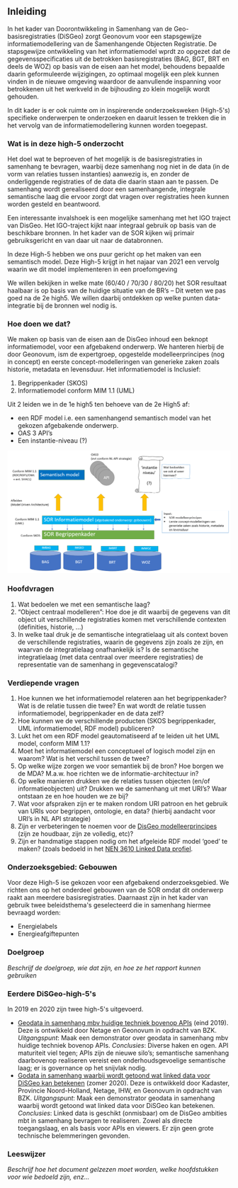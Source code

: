 ## Inleiding

In het kader van Doorontwikkeling in Samenhang van de Geo-basisregistraties (DiSGeo) zorgt Geonovum voor een stapsgewijze informatiemodellering van de Samenhangende Objecten Registratie. 
De stapsgewijze ontwikkeling van het informatiemodel wprdt zo opgezet dat de gegevensspecificaties uit de betrokken basisregistraties (BAG, BGT, BRT en deels de WOZ) op basis van de eisen aan het model, behoudens bepaalde daarin geformuleerde wijzigingen, zo optimaal mogelijk een plek kunnen vinden in de nieuwe omgeving waardoor de aanvullende inspanning voor betrokkenen uit het werkveld in de bijhouding zo klein mogelijk wordt gehouden. 

In dit kader is er ook ruimte om in inspirerende onderzoeksweken (High-5's) specifieke onderwerpen te onderzoeken en daaruit lessen te trekken die in het vervolg van de informatiemodellering kunnen worden toegepast.



### Wat is in deze high-5 onderzocht

Het doel wat te beproeven of het mogelijk is de basisregistraties in samenhang te bevragen, waarbij deze samenhang nog niet in de data (in de vorm van relaties tussen instanties) aanwezig is, en zonder de onderliggende registraties of de data die daarin staan aan te passen. De samenhang wordt gerealiseerd door een samenhangende, integrale semantische laag die ervoor zorgt dat vragen over registraties heen kunnen worden gesteld en beantwoord.

Een interessante invalshoek is een mogelijke samenhang met het IGO traject van DisGeo. Het IGO-traject kijkt naar integraal gebruik op basis van de beschikbare bronnen. In het kader van de SOR kijken wij primair gebruiksgericht en van daar uit naar de databronnen.

In deze High-5 hebben we ons puur gericht op het maken van een semantisch model. 
Deze High-5 krijgt in het najaar van 2021 een vervolg waarin we dit model implementeren in een proefomgeving

We willen bekijken in welke mate (60/40 / 70/30 / 80/20) het SOR resultaat haalbaar is op basis van de huidige situatie van de BR’s – Dit weten we pas goed na de 2e high5. We willen daarbij ontdekken op welke punten data-integratie bij de bronnen wel nodig is.

### Hoe doen we dat?

We maken op basis van de eisen aan de DisGeo inhoud een beknopt informatiemodel, voor een afgebakend onderwerp. We hanteren hierbij de door Geonovum, ism de expertgroep, opgestelde modelleerprincipes (nog in concept) en eerste concept-modelleringen van generieke zaken zoals historie, metadata en levensduur. Het informatiemodel is Inclusief:

1. Begrippenkader (SKOS)
2. Informatiemodel conform MIM 1.1 (UML)

Uit 2 leiden we in de 1e high5 ten behoeve van de 2e High5 af:

- een RDF model i.e. een samenhangend semantisch model van het gekozen afgebakende onderwerp.
- OAS 3 API’s
- Een instantie-niveau (?)

![samenhang](media/samenhang.png)

### Hoofdvragen

1.  Wat bedoelen we met een semantische laag?
2. “Object centraal modelleren”: Hoe doe je dit waarbij de gegevens van dit object uit verschillende registraties komen met verschillende contexten (definities, historie, …)
3. In welke taal druk je de semantische integratielaag uit als context boven de verschillende registraties, waarin de gegevens zijn zoals ze zijn, en waarvan de integratielaag onafhankelijk is? Is de semantische integratielaag (met data centraal over meerdere registraties) de representatie van de samenhang in gegevenscatalogi?

### Verdiepende vragen

1. Hoe kunnen we het informatiemodel relateren aan het begrippenkader? Wat is de relatie tussen die twee? En wat wordt de relatie tussen informatiemodel, begrippenkader en de data zelf?
2. Hoe kunnen we de verschillende producten (SKOS begrippenkader, UML informatiemodel, RDF model) publiceren?
3. Lukt het om een RDF model geautomatiseerd af te leiden uit het UML model, conform MIM 1.1?
4. Moet het informatiemodel een conceptueel of logisch model zijn en waarom? Wat is het verschil tussen de twee?
5. Op welke wijze zorgen we voor semantiek bij de bron? Hoe borgen we de MDA? M.a.w. hoe richten we de informatie-architectuur in?
6. Op welke manieren drukken we de relaties tussen objecten (en/of informatieobjecten) uit? Drukken we de samenhang uit met URI’s? Waar ontstaan ze en hoe houden we ze bij?
7. Wat voor afspraken zijn er te maken rondom URI patroon en het gebruik van URIs voor begrippen, ontologie, en data? (hierbij aandacht voor URI’s in NL API strategie)
8. Zijn er verbeteringen te noemen voor de [DisGeo modelleerprincipes](https://geonovum.github.io/disgeo-imsor/modelleerprincipes/) (zijn ze houdbaar, zijn ze volledig, etc)?
9. Zijn er handmatige stappen nodig om het afgeleide RDF model ‘goed’ te maken? (zoals bedoeld in het [NEN 3610 Linked Data profiel](https://docs.geostandaarden.nl/nen3610/nldp/#basisprincipes-normalisatie). 


### Onderzoeksgebied: Gebouwen

Voor deze High-5 ise gekozen voor een afgebakend onderzoeksgebied. We richten ons op het onderdeel gebouwen van de SOR omdat dit onderwerp raakt aan meerdere basisregistraties.
Daarnaast zijn in het kader van gebruik twee beleidsthema's geselecteerd die in samenhang hiermee bevraagd worden:
- Energielabels
- Energieafgiftepunten 

### Doelgroep

*Beschrijf de doelgroep, wie dat zijn, en hoe ze het rapport kunnen gebruiken*

### Eerdere DiSGeo-high-5's 

In 2019 en 2020 zijn twee high-5's uitgevoerd. 
- [Geodata in samenhang mbv huidige techniek bovenop APIs](https://docs.geostandaarden.nl/disgeo/dll/) (eind 2019). Deze is ontwikkeld door Netage en Geonovum in opdracht van BZK. *Uitgangspunt*: Maak een demonstrator over geodata in samenhang mbv huidige techniek bovenop APIs.  *Conclusies*: Diverse haken en ogen. API maturiteit viel tegen; APIs zijn de nieuwe silo’s; semantische samenhang daarbovenop realiseren vereist een onderhoudsgevoelige semantische laag; er is governance op het snijvlak nodig.
- [Godata in samenhang waarbij wordt getoond wat linked data voor DiSGeo kan betekenen](https://docs.geostandaarden.nl/disgeo/dll2/) (zomer 2020). Deze is ontwikkeld door Kadaster, Provincie Noord-Holland, Netage, IHW, en Geonovum in opdracht van BZK.  *Uitgangspunt*: Maak een demonstrator geodata in samenhang waarbij wordt getoond wat linked data voor DiSGeo kan betekenen.  *Conclusies*: Linked data is geschikt (onmisbaar) om de DisGeo ambities mbt in samenhang bevragen te realiseren. Zowel als directe toegangslaag, en als basis voor APIs en viewers. Er zijn geen grote technische belemmeringen gevonden. 

### Leeswijzer

*Beschrijf hoe het document gelzezen moet worden, welke hoofdstukken voor wie bedoeld zijn, enz...*
